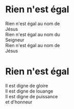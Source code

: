 # Rien n'est égal  

Rien n'est égal au nom de  
Jésus  
Rien n'est égal au nom du  
Seigneur  
Rien n'est égal au nom de  
Jésus  

# Rien n'est égal  

Il est digne de gloire  
Il est digne de louange  
Il est digne de puissance  
et d'honneur  
